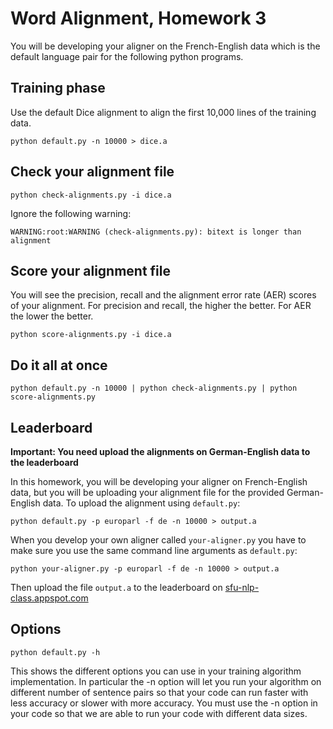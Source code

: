 
# Word Alignment, Homework 3

You will be developing your aligner on the French-English data which
is the default language pair for the following python programs.

## Training phase

Use the default Dice alignment to align the first 10,000 lines of
the training data.

    python default.py -n 10000 > dice.a

## Check your alignment file

    python check-alignments.py -i dice.a

Ignore the following warning:

    WARNING:root:WARNING (check-alignments.py): bitext is longer than alignment

## Score your alignment file

You will see the precision, recall and the alignment error rate
(AER) scores of your alignment. For precision and recall, the higher
the better. For AER the lower the better.

    python score-alignments.py -i dice.a

## Do it all at once

    python default.py -n 10000 | python check-alignments.py | python score-alignments.py

## Leaderboard

**Important: You need upload the alignments on German-English data
to the leaderboard**

In this homework, you will be developing your aligner on French-English
data, but you will be uploading your alignment file for the provided
German-English data. To upload the alignment using `default.py`:

    python default.py -p europarl -f de -n 10000 > output.a

When you develop your own aligner called `your-aligner.py` you have
to make sure you use the same command line arguments as `default.py`:

    python your-aligner.py -p europarl -f de -n 10000 > output.a

Then upload the file `output.a` to the leaderboard on
[sfu-nlp-class.appspot.com](https://sfu-nlp-class.appspot.com)

## Options

    python default.py -h

This shows the different options you can use in your training
algorithm implementation.  In particular the -n option will let you
run your algorithm on different number of sentence pairs so that
your code can run faster with less accuracy or slower with more
accuracy. You must use the -n option in your code so that we are
able to run your code with different data sizes.

